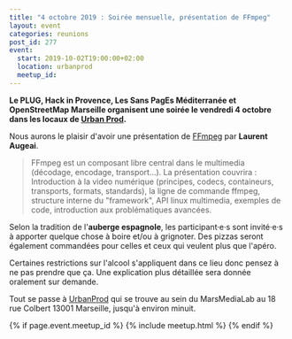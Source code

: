 ```yaml
---
title: "4 octobre 2019 : Soirée mensuelle, présentation de FFmpeg"
layout: event
categories: reunions
post_id: 277
event:
  start: 2019-10-02T19:00:00+02:00
  location: urbanprod
  meetup_id: 
---
```


**Le PLUG, Hack in Provence, Les Sans PagEs Méditerranée et OpenStreetMap Marseille organisent une soirée le vendredi 4 octobre dans les locaux de [Urban Prod](http://www.urbanprod.net).**

Nous aurons le plaisir d'avoir une présentation de [FFmpeg](https://www.ffmpeg.org/) par **Laurent Augeai**.

> FFmpeg est un composant libre central dans le multimedia (décodage, encodage, transport…). La présentation couvrira : Introduction à la video numérique (principes, codecs, containeurs, transports, formats, standards), la ligne de commande ffmpeg, structure interne du "framework", API linux multimedia, exemples de code, introduction aux problématiques avancées.

Selon la tradition de l'**auberge espagnole**, les participant·e·s sont invité·e·s à apporter quelque chose à boire et/ou à grignoter. Des pizzas seront également commandées pour celles et ceux qui veulent plus que l'apéro.

Certaines restrictions sur l'alcool s'appliquent dans ce lieu donc pensez à ne pas prendre que ça. Une explication plus détaillée sera donnée oralement sur demande.

Tout se passe à [UrbanProd](http://www.urbanprod.net) qui se trouve au sein du MarsMediaLab au 18 rue Colbert 13001 Marseille, jusqu'à environ minuit.

{% if page.event.meetup_id %}
  {% include meetup.html %}
{% endif %}
